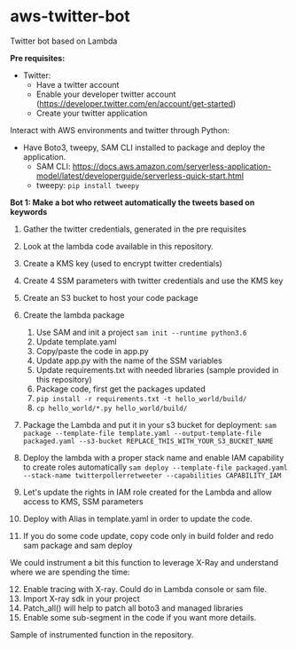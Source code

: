 # aws-twitter-bot
Twitter bot based on Lambda

**Pre requisites:**
* Twitter:
  * Have a twitter account
  * Enable your developer twitter account (https://developer.twitter.com/en/account/get-started)
  * Create your twitter application

Interact with AWS environments and twitter through Python:
* Have Boto3, tweepy, SAM CLI installed to package and deploy the application. 
  * SAM CLI: https://docs.aws.amazon.com/serverless-application-model/latest/developerguide/serverless-quick-start.html
  * tweepy: ```pip install tweepy```

**Bot 1: Make a bot who retweet automatically the tweets based on keywords**
1. Gather the twitter credentials, generated in the pre requisites
2. Look at the lambda code available in this repository.
3. Create a KMS key (used to encrypt twitter credentials)
4. Create 4 SSM parameters with twitter credentials and use the KMS key
5. Create an S3 bucket to host your code package
6. Create the lambda package
    1. Use SAM and init a project
```sam init --runtime python3.6```
    2. Update template.yaml
    3. Copy/paste the code in app.py
    4. Update app.py with the name of the SSM variables
    5. Update requirements.txt with needed libraries (sample provided in this repository)
    6. Package code, first get the packages updated
    7. ```pip install -r requirements.txt -t hello_world/build/```
    8. ```cp hello_world/*.py hello_world/build/```
    
7. Package the Lambda and put it in your s3 bucket for deployment:
```sam package --template-file template.yaml --output-template-file packaged.yaml --s3-bucket REPLACE_THIS_WITH_YOUR_S3_BUCKET_NAME```
8. Deploy the lambda with a proper stack name and enable IAM capability to create roles automatically
```sam deploy --template-file packaged.yaml --stack-name twitterpollerretweeter --capabilities CAPABILITY_IAM```
9. Let's update the rights in IAM role created for the Lambda and allow access to KMS, SSM parameters
10. Deploy with Alias in template.yaml in order to update the code.
11. If you do some code update, copy code only in build folder and redo sam package and sam deploy

We could instrument a bit this function to leverage X-Ray and understand where we are spending the time:

12. Enable tracing with X-ray. Could do in Lambda console or sam file.
13. Import X-ray sdk in your project
14. Patch_all() will help to patch all boto3 and managed libraries
13. Enable some sub-segment in the code if you want more details.

Sample of instrumented function in the repository.
